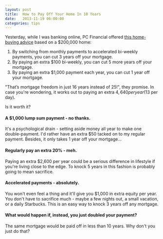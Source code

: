 ```yaml
---
layout: post
title:  How to Pay Off Your Home In 10 Years
date:   2013-11-19 06:00:00
categories: tips
---
```


Yesterday, while I was banking online, PC Financial offered [this home-buying advice](http://www.banking.pcfinancial.ca/mkt/common/promos/mortgage2013spring-en.html) based on a $200,000 home:

1. By switching from monthly payments to accelerated bi-weekly payments, you can cut 3 years off your mortgage.
2. By paying an extra $100 bi-weekly, you can cut 5 more years off your mortgage.
3. By paying an extra $1,000 payment each year, you can cut 1 year off your mortgage.

"That’s mortgage freedom in just 16 years instead of 25!", they promise. In case you're wondering, it works out to paying an extra $4,640 per year ($13 per day).

Is it worth it?

#### A $1,000 lump sum payment - no thanks.
It's a psychological drain - setting aside money all year to make one double-payment. I'd rather have an extra $50 tacked on to my regular payment. Besides, it only takes 1 year off your mortgage...

#### Regularly pay an extra 20% - meh.
Paying an extra $2,600 per year could be a serious difference in lifestyle if you're living close to the edge. To knock 5 years in this fashion is probably going to mean sacrifice.

#### Accelerated payments - absolutely.
You won't even feel a thing and it'll give you $1,000 in extra equity per year. You don't have to sacrifice much - maybe a few nights out, a small vacation, or a daily Starbucks. This is an easy way to knock 3 years off any mortgage.

#### What would happen if, instead, you just doubled your payment?
The same mortgage would be paid off in less than 10 years. Why don't you just do that?